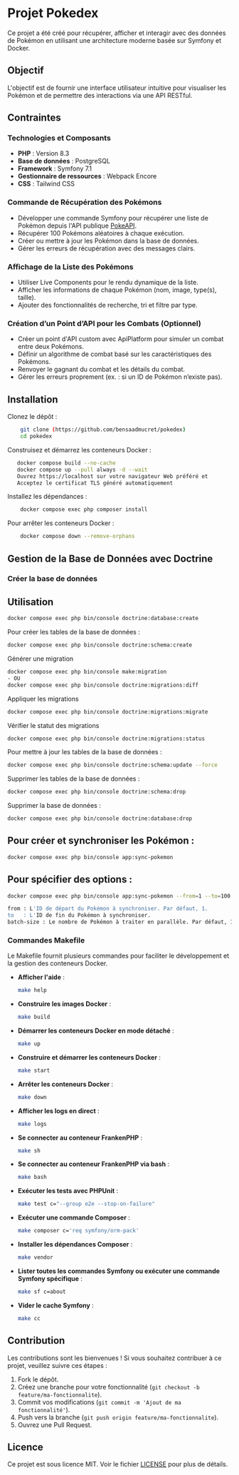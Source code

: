 # Projet Pokedex

Ce projet a été créé pour récupérer, afficher et interagir avec des données de Pokémon en utilisant une architecture moderne basée sur Symfony et Docker.

## Objectif

L'objectif est de fournir une interface utilisateur intuitive pour visualiser les Pokémon et de permettre des interactions via une API RESTful.

## Contraintes

### Technologies et Composants

- **PHP** : Version 8.3
- **Base de données** : PostgreSQL
- **Framework** : Symfony 7.1
- **Gestionnaire de ressources** : Webpack Encore
- **CSS** : Tailwind CSS

### Commande de Récupération des Pokémons

- Développer une commande Symfony pour récupérer une liste de Pokémon depuis l'API publique [PokeAPI](https://pokeapi.co/).
- Récupérer 100 Pokémons aléatoires à chaque exécution.
- Créer ou mettre à jour les Pokémon dans la base de données.
- Gérer les erreurs de récupération avec des messages clairs.

### Affichage de la Liste des Pokémons

- Utiliser Live Components pour le rendu dynamique de la liste.
- Afficher les informations de chaque Pokémon (nom, image, type(s), taille).
- Ajouter des fonctionnalités de recherche, tri et filtre par type.

### Création d’un Point d’API pour les Combats (Optionnel)

- Créer un point d'API custom avec ApiPlatform pour simuler un combat entre deux Pokémons.
- Définir un algorithme de combat basé sur les caractéristiques des Pokémons.
- Renvoyer le gagnant du combat et les détails du combat.
- Gérer les erreurs proprement (ex. : si un ID de Pokémon n’existe pas).

## Installation

Clonez le dépôt :
```sh
    git clone (https://github.com/bensaadmucret/pokedex)
    cd pokedex
```

Construisez et démarrez les conteneurs Docker :
 ```sh
    docker compose build --no-cache
    docker compose up --pull always -d --wait
    Ouvrez https://localhost sur votre navigateur Web préféré et 
    Acceptez le certificat TLS généré automatiquement
```
Installez les dépendances :
```sh
    docker compose exec php composer install
```
Pour arrêter les conteneurs Docker :
```sh
    docker compose down --remove-orphans
```
## Gestion de la Base de Données avec Doctrine

### Créer la base de données
## Utilisation

```sh
docker compose exec php bin/console doctrine:database:create
```

Pour créer les tables de la base de données :

```sh
docker compose exec php bin/console doctrine:schema:create
```

Générer une migration

```sh
docker compose exec php bin/console make:migration
- OU
docker compose exec php bin/console doctrine:migrations:diff
```

Appliquer les migrations

```sh
docker compose exec php bin/console doctrine:migrations:migrate
```
Vérifier le statut des migrations

```sh
docker compose exec php bin/console doctrine:migrations:status
```

Pour mettre à jour les tables de la base de données :

```sh
docker compose exec php bin/console doctrine:schema:update --force
```

Supprimer les tables de la base de données :

```sh
docker compose exec php bin/console doctrine:schema:drop
```

Supprimer la base de données :

```sh
docker compose exec php bin/console doctrine:database:drop
```

## Pour créer et synchroniser les Pokémon :

```sh
docker compose exec php bin/console app:sync-pokemon
```
## Pour spécifier des options :

```sh
docker compose exec php bin/console app:sync-pokemon --from=1 --to=100 --batch-size=20

from : L'ID de départ du Pokémon à synchroniser. Par défaut, 1.
to   : L'ID de fin du Pokémon à synchroniser.
batch-size : Le nombre de Pokémon à traiter en parallèle. Par défaut, 10.
```

### Commandes Makefile

Le Makefile fournit plusieurs commandes pour faciliter le développement et la gestion des conteneurs Docker.

- **Afficher l'aide** :
    ```sh
    make help
    ```

- **Construire les images Docker** :
    ```sh
    make build
    ```

- **Démarrer les conteneurs Docker en mode détaché** :
    ```sh
    make up
    ```

- **Construire et démarrer les conteneurs Docker** :
    ```sh
    make start
    ```

- **Arrêter les conteneurs Docker** :
    ```sh
    make down
    ```

- **Afficher les logs en direct** :
    ```sh
    make logs
    ```

- **Se connecter au conteneur FrankenPHP** :
    ```sh
    make sh
    ```

- **Se connecter au conteneur FrankenPHP via bash** :
    ```sh
    make bash
    ```

- **Exécuter les tests avec PHPUnit** :
    ```sh
    make test c="--group e2e --stop-on-failure"
    ```

- **Exécuter une commande Composer** :
    ```sh
    make composer c='req symfony/orm-pack'
    ```

- **Installer les dépendances Composer** :
    ```sh
    make vendor
    ```

- **Lister toutes les commandes Symfony ou exécuter une commande Symfony spécifique** :
    ```sh
    make sf c=about
    ```

- **Vider le cache Symfony** :
    ```sh
    make cc
    ```

## Contribution

Les contributions sont les bienvenues ! Si vous souhaitez contribuer à ce projet, veuillez suivre ces étapes :

1. Fork le dépôt.
2. Créez une branche pour votre fonctionnalité (`git checkout -b feature/ma-fonctionnalite`).
3. Commit vos modifications (`git commit -m 'Ajout de ma fonctionnalité'`).
4. Push vers la branche (`git push origin feature/ma-fonctionnalite`).
5. Ouvrez une Pull Request.

## Licence

Ce projet est sous licence MIT. Voir le fichier [LICENSE](LICENSE) pour plus de détails.
